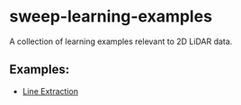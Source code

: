 # sweep-learning-examples
A collection of learning examples relevant to 2D LiDAR data.

## Examples:
- [Line Extraction](/examples/line_extraction)